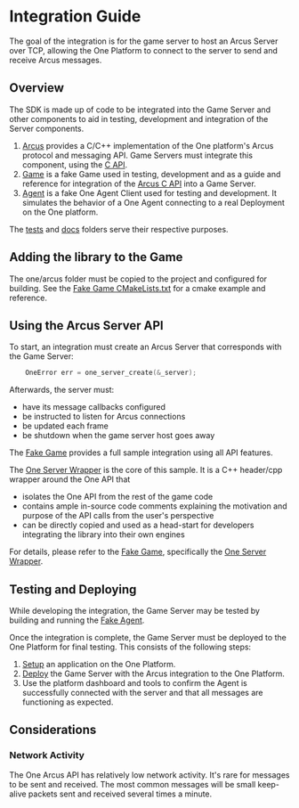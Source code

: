 # Integration Guide

The goal of the integration is for the game server to host an Arcus Server over TCP, allowing the One Platform to connect to the server to send and receive Arcus messages.

## Overview

The SDK is made up of code to be integrated into the Game Server and other components to aid in testing, development and integration of the Server components.

1. [Arcus](../one/arcus/readme.md) provides a C/C++ implementation of the One platform's Arcus protocol and messaging API. Game Servers must integrate this component, using the [C API](../one/server/c_api.h).
2. [Game](../one/game/readme.md) is a fake Game used in testing, development and as a guide and reference for integration of the [Arcus C API](../one/arcus/readme.md) into a Game Server.
3. [Agent](../one/agent/readme.md) is a fake One Agent Client used for testing and development. It simulates the behavior of a One Agent connecting to a real Deployment on the One platform.

The [tests](../tests/readme.md) and [docs](../docs/readme.md) folders serve their respective purposes.

## Adding the library to the Game

The one/arcus folder must be copied to the project and configured for building. See the [Fake Game CMakeLists.txt](../one/game/CMakeLists.txt) for a cmake example and reference.

## Using the Arcus Server API

To start, an integration must create an Arcus Server that corresponds with the Game Server:

```c++
    OneError err = one_server_create(&_server);
```
Afterwards, the server must:
- have its message callbacks configured
- be instructed to listen for Arcus connections
- be updated each frame
- be shutdown when the game server host goes away

The [Fake Game](../one/game/readme.md) provides a full sample integration using all API features.

The [One Server Wrapper](../one/game/one_server_wrapper.h) is the core of this sample. It is a C++ header/cpp wrapper around the One API that

- isolates the One API from the rest of the game code
- contains ample in-source code comments explaining the motivation and purpose of the API calls from the user's perspective
- can be directly copied and used as a head-start for developers integrating the library into their own engines

For details, please refer to the [Fake Game](../one/game/readme.md), specifically the [One Server Wrapper](../one/game/one_server_wrapper.h).

## Testing and Deploying

While developing the integration, the Game Server may be tested by building and running the [Fake Agent](../one/agent/readme.md).

Once the integration is complete, the Game Server must be deployed to the One Platform for final testing. This consists of the following steps:
1. [Setup](https://www.i3d.net/docs/one/odp/Platform-Overview/) an application on the One Platform.
2. [Deploy](https://www.i3d.net/docs/one/odp/Platform-Processes/Deployment-Process/) the Game Server with the Arcus integration to the One Platform.
3. Use the platform dashboard and tools to confirm the Agent is successfully connected with the server and that all messages are functioning as expected.

## Considerations

### Network Activity

The One Arcus API has relatively low network activity. It's rare for messages to be sent and received. The most common messages will be small keep-alive packets sent and received several times a minute.